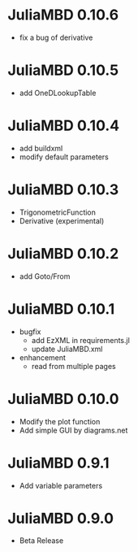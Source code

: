# JuliaMBD 0.10.6

- fix a bug of derivative

# JuliaMBD 0.10.5

- add OneDLookupTable

# JuliaMBD 0.10.4

- add buildxml
- modify default parameters

# JuliaMBD 0.10.3

- TrigonometricFunction
- Derivative (experimental)

# JuliaMBD 0.10.2

- add Goto/From

# JuliaMBD 0.10.1

- bugfix
    - add EzXML in requirements.jl
    - update JuliaMBD.xml
- enhancement
    - read from multiple pages

# JuliaMBD 0.10.0

- Modify the plot function
- Add simple GUI by diagrams.net

# JuliaMBD 0.9.1

- Add variable parameters

# JuliaMBD 0.9.0

- Beta Release 

